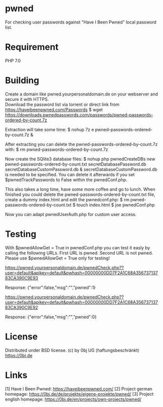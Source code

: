 # pwned
For checking user passwords against "Have I Been Pwned" local password list.

# Requirement
PHP 7.0

# Building
Create a domain like pwned.yourpersonaldomain.de on your webserver and secure it with HTTPS.  
Download the password list via torrent or direct link from https://haveibeenpwned.com/Passwords
$ wget https://downloads.pwnedpasswords.com/passwords/pwned-passwords-ordered-by-count.7z

Extraction will take some time:
$ nohup 7z e pwned-passwords-ordered-by-count.7z &

After extracting you can delete the pwned-passwords-ordered-by-count.7z with:
$ rm pwned-passwords-ordered-by-count.7z 

Now create the SQlite3 database files:
$ nohup php pwnedCreateDBs new pwned-passwords-ordered-by-count.txt secretDatabasePassword.db secretDatabaseCustomPassword.db &
secretDatabaseCustomPassword.db is needed to be specified. You can delete it afterwards if you set $pwnedTrackPasswords to False within the pwnedConf.php.

This also takes a long time, have some more coffee and go to lunch. When finished you could delete the pwned-passwords-ordered-by-count.txt file, create a dummy index.html and edit the pwnedconf.php:
$ rm pwned-passwords-ordered-by-count.txt
$ touch index.html
$ joe pwnedConf.php

<?php
  if (!defined('pwned')) {
    die ('No direct access!');
  }
  $pwnedWithApiKey = True;      // global Apikey allowed
  $pwnedAllowGET = False;		    // $_GET and/or $_POST. $_POST is prefered, since there is no serverlog of password hash.    
  $pwnedAuthUser = 'default';	  // default User for global access
  $pwnedAuthApikey ='default';	// default Apikey for global access
  $pwnedDB = 'pwned.db3'; 		  // used to store pwned-passwords, please use random filename
  $pwnedTrackPasswords = False;	// store user password hash SHA1 in secretDatabaseCustomPassword.db
  $pwnedPasswordDB = '';		    // use random filename for secretDatabaseCustomPassword.db
?>

Now you can adapt pwnedUserAuth.php for custom user access.

# Testing 
With $pwnedAllowGet = True in pwnedConf.php you can test it easly by calling the following URLs. First URL is pwned. Second URL is not pwned. Please use $pwnedAllowGet = True only for testing!

https://pwned.yourpersonaldomain.de/pwnedCheck.php??user=default&apikey=default&pwhash=00000000DD7F2A1C68A35673713783CA390C9E93

Response:
{"error":false,"msg":"","pwned":1}

https://pwned.yourpersonaldomain.de/pwnedCheck.php??user=default&apikey=default&pwhash=00000000DD7F2A1C68A35673713783CA390C9E92

Response:
{"error":false,"msg":"","pwned":0}

# License
Distributed under BSD license. (c) by 0bj UG (haftungsbeschränkt) https://0bj.de

# Links
[1] Have I Been Pwned: https://haveibeenpwned.com/
[2] Project german homepage: https://0bj.de/de/projekte/eigene-projekte/pwned/
[3] Project english homepage: https://0bj.de/en/projects/own-projects/pwned/
